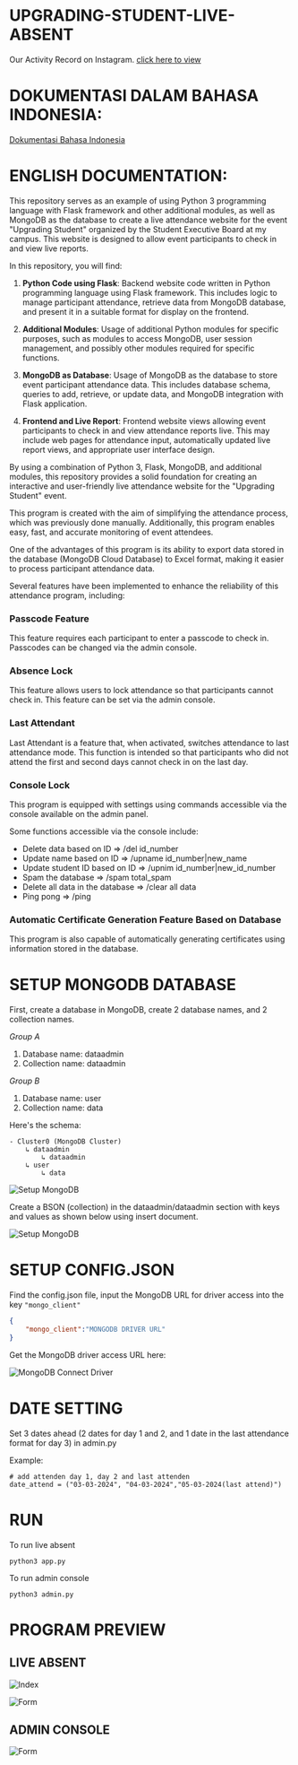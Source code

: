 # UPGRADING-STUDENT-LIVE-ABSENT

Our Activity Record on Instagram. [click here to view](https://www.instagram.com/p/Cy7eT_XpZuo/?igsh=MWw5MHViZTFyMWluZQ==)

# DOKUMENTASI DALAM BAHASA INDONESIA:

[Dokumentasi Bahasa Indonesia](readme/indonesia/README.md)

# ENGLISH DOCUMENTATION:

This repository serves as an example of using Python 3 programming language with Flask framework and other additional modules, as well as MongoDB as the database to create a live attendance website for the event "Upgrading Student" organized by the Student Executive Board at my campus. This website is designed to allow event participants to check in and view live reports.

In this repository, you will find:

1. **Python Code using Flask**: Backend website code written in Python programming language using Flask framework. This includes logic to manage participant attendance, retrieve data from MongoDB database, and present it in a suitable format for display on the frontend.

2. **Additional Modules**: Usage of additional Python modules for specific purposes, such as modules to access MongoDB, user session management, and possibly other modules required for specific functions.

3. **MongoDB as Database**: Usage of MongoDB as the database to store event participant attendance data. This includes database schema, queries to add, retrieve, or update data, and MongoDB integration with Flask application.

4. **Frontend and Live Report**: Frontend website views allowing event participants to check in and view attendance reports live. This may include web pages for attendance input, automatically updated live report views, and appropriate user interface design.

By using a combination of Python 3, Flask, MongoDB, and additional modules, this repository provides a solid foundation for creating an interactive and user-friendly live attendance website for the "Upgrading Student" event.

This program is created with the aim of simplifying the attendance process, which was previously done manually. Additionally, this program enables easy, fast, and accurate monitoring of event attendees.

One of the advantages of this program is its ability to export data stored in the database (MongoDB Cloud Database) to Excel format, making it easier to process participant attendance data.

Several features have been implemented to enhance the reliability of this attendance program, including:

### Passcode Feature

This feature requires each participant to enter a passcode to check in. Passcodes can be changed via the admin console.

### Absence Lock

This feature allows users to lock attendance so that participants cannot check in. This feature can be set via the admin console.

### Last Attendant

Last Attendant is a feature that, when activated, switches attendance to last attendance mode. This function is intended so that participants who did not attend the first and second days cannot check in on the last day.

### Console Lock

This program is equipped with settings using commands accessible via the console available on the admin panel.

Some functions accessible via the console include:
- Delete data based on ID => /del id_number
- Update name based on ID => /upname id_number|new_name
- Update student ID based on ID => /upnim id_number|new_id_number
- Spam the database => /spam total_spam
- Delete all data in the database => /clear all data
- Ping pong => /ping

### Automatic Certificate Generation Feature Based on Database

This program is also capable of automatically generating certificates using information stored in the database.

# SETUP MONGODB DATABASE

First, create a database in MongoDB, create 2 database names, and 2 collection names.

_*Group A*_

1. Database name: dataadmin
2. Collection name: dataadmin

_*Group B*_

1. Database name: user
2. Collection name: data

Here's the schema:
```
- Cluster0 (MongoDB Cluster)
    ↳ dataadmin
        ↳ dataadmin
    ↳ user
        ↳ data
```
![Setup MongoDB](./screenshoot/setup_mongodb_cluster.png)

Create a BSON (collection) in the dataadmin/dataadmin section with keys and values as shown below using insert document.

![Setup MongoDB](./screenshoot/mongodb_collection_build.png)

# SETUP CONFIG.JSON

Find the config.json file, input the MongoDB URL for driver access into the key `"mongo_client"`
```json
{
    "mongo_client":"MONGODB DRIVER URL"
}
```
Get the MongoDB driver access URL here:

![MongoDB Connect Driver](./screenshoot/connect_drive.png)

# DATE SETTING 
Set 3 dates ahead (2 dates for day 1 and 2, and 1 date in the last attendance format for day 3) in admin.py

Example:
```PY
# add attenden day 1, day 2 and last attenden
date_attend = ("03-03-2024", "04-03-2024","05-03-2024(last attend)")
```

# RUN

To run live absent
```
python3 app.py
```

To run admin console
```
python3 admin.py
```

# PROGRAM PREVIEW

## LIVE ABSENT

![Index](./screenshoot/absent.png)

![Form](./screenshoot/attend_up.png)

## ADMIN CONSOLE

![Form](./screenshoot/admin_c.png)